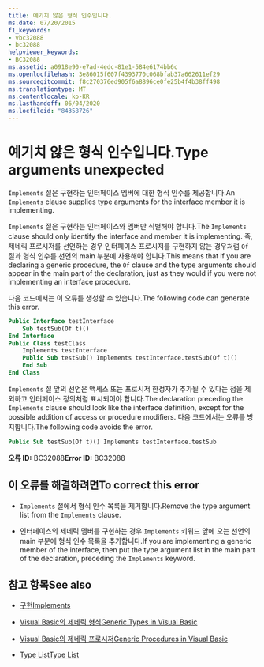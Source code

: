 ```yaml
---
title: 예기치 않은 형식 인수입니다.
ms.date: 07/20/2015
f1_keywords:
- vbc32088
- bc32088
helpviewer_keywords:
- BC32088
ms.assetid: a0918e90-e7ad-4edc-81e1-584e6174bb6c
ms.openlocfilehash: 3e86015f607f4393770c068bfab37a662611ef29
ms.sourcegitcommit: f8c270376ed905f6a8896ce0fe25b4f4b38ff498
ms.translationtype: MT
ms.contentlocale: ko-KR
ms.lasthandoff: 06/04/2020
ms.locfileid: "84358726"
---
```

# <a name="type-arguments-unexpected"></a><span data-ttu-id="b1e4c-102">예기치 않은 형식 인수입니다.</span><span class="sxs-lookup"><span data-stu-id="b1e4c-102">Type arguments unexpected</span></span>
<span data-ttu-id="b1e4c-103">`Implements` 절은 구현하는 인터페이스 멤버에 대한 형식 인수를 제공합니다.</span><span class="sxs-lookup"><span data-stu-id="b1e4c-103">An `Implements` clause supplies type arguments for the interface member it is implementing.</span></span>  
  
 <span data-ttu-id="b1e4c-104">`Implements` 절은 구현하는 인터페이스와 멤버만 식별해야 합니다.</span><span class="sxs-lookup"><span data-stu-id="b1e4c-104">The `Implements` clause should only identify the interface and member it is implementing.</span></span> <span data-ttu-id="b1e4c-105">즉, 제네릭 프로시저를 선언하는 경우 인터페이스 프로시저를 구현하지 않는 경우처럼 `Of` 절과 형식 인수를 선언의 main 부분에 사용해야 합니다.</span><span class="sxs-lookup"><span data-stu-id="b1e4c-105">This means that if you are declaring a generic procedure, the `Of` clause and the type arguments should appear in the main part of the declaration, just as they would if you were not implementing an interface procedure.</span></span>  
  
 <span data-ttu-id="b1e4c-106">다음 코드에서는 이 오류를 생성할 수 있습니다.</span><span class="sxs-lookup"><span data-stu-id="b1e4c-106">The following code can generate this error.</span></span>  
  
```vb  
Public Interface testInterface  
    Sub testSub(Of t)()  
End Interface  
Public Class testClass  
    Implements testInterface  
    Public Sub testSub() Implements testInterface.testSub(Of t)()  
    End Sub  
End Class  
```  
  
 <span data-ttu-id="b1e4c-107">`Implements` 절 앞의 선언은 액세스 또는 프로시저 한정자가 추가될 수 있다는 점을 제외하고 인터페이스 정의처럼 표시되어야 합니다.</span><span class="sxs-lookup"><span data-stu-id="b1e4c-107">The declaration preceding the `Implements` clause should look like the interface definition, except for the possible addition of access or procedure modifiers.</span></span> <span data-ttu-id="b1e4c-108">다음 코드에서는 오류를 방지합니다.</span><span class="sxs-lookup"><span data-stu-id="b1e4c-108">The following code avoids the error.</span></span>  
  
```vb  
Public Sub testSub(Of t)() Implements testInterface.testSub  
```  
  
 <span data-ttu-id="b1e4c-109">**오류 ID:** BC32088</span><span class="sxs-lookup"><span data-stu-id="b1e4c-109">**Error ID:** BC32088</span></span>  
  
## <a name="to-correct-this-error"></a><span data-ttu-id="b1e4c-110">이 오류를 해결하려면</span><span class="sxs-lookup"><span data-stu-id="b1e4c-110">To correct this error</span></span>  
  
- <span data-ttu-id="b1e4c-111">`Implements` 절에서 형식 인수 목록을 제거합니다.</span><span class="sxs-lookup"><span data-stu-id="b1e4c-111">Remove the type argument list from the `Implements` clause.</span></span>  
  
- <span data-ttu-id="b1e4c-112">인터페이스의 제네릭 멤버를 구현하는 경우 `Implements` 키워드 앞에 오는 선언의 main 부분에 형식 인수 목록을 추가합니다.</span><span class="sxs-lookup"><span data-stu-id="b1e4c-112">If you are implementing a generic member of the interface, then put the type argument list in the main part of the declaration, preceding the `Implements` keyword.</span></span>  
  
## <a name="see-also"></a><span data-ttu-id="b1e4c-113">참고 항목</span><span class="sxs-lookup"><span data-stu-id="b1e4c-113">See also</span></span>

- [<span data-ttu-id="b1e4c-114">구현</span><span class="sxs-lookup"><span data-stu-id="b1e4c-114">Implements</span></span>](../language-reference/statements/implements-clause.md)

- [<span data-ttu-id="b1e4c-115">Visual Basic의 제네릭 형식</span><span class="sxs-lookup"><span data-stu-id="b1e4c-115">Generic Types in Visual Basic</span></span>](../programming-guide/language-features/data-types/generic-types.md)
- [<span data-ttu-id="b1e4c-116">Visual Basic의 제네릭 프로시저</span><span class="sxs-lookup"><span data-stu-id="b1e4c-116">Generic Procedures in Visual Basic</span></span>](../programming-guide/language-features/data-types/generic-procedures.md)
- [<span data-ttu-id="b1e4c-117">Type List</span><span class="sxs-lookup"><span data-stu-id="b1e4c-117">Type List</span></span>](../language-reference/statements/type-list.md)
